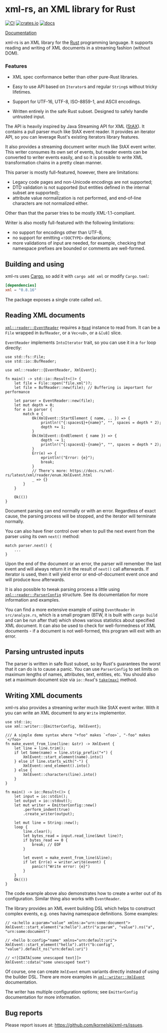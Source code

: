 xml-rs, an XML library for Rust
===============================

[![CI](https://github.com/kornelski/xml-rs/actions/workflows/main.yml/badge.svg)](https://github.com/kornelski/xml-rs/actions/workflows/main.yml)
[![crates.io][crates-io-img]](https://lib.rs/crates/xml-rs)
[![docs][docs-img]](https://docs.rs/xml-rs/)

[Documentation](https://docs.rs/xml-rs/)

  [crates-io-img]: https://img.shields.io/crates/v/xml-rs.svg
  [docs-img]: https://img.shields.io/badge/docs-latest%20release-6495ed.svg

xml-rs is an XML library for the [Rust](https://www.rust-lang.org/) programming language.
It supports reading and writing of XML documents in a streaming fashion (without DOM).

### Features

* XML spec conformance better than other pure-Rust libraries.

* Easy to use API based on `Iterator`s and regular `String`s without tricky lifetimes.

* Support for UTF-16, UTF-8, ISO-8859-1, and ASCII encodings.

* Written entirely in the safe Rust subset. Designed to safely handle untrusted input.


The API is heavily inspired by Java Streaming API for XML ([StAX][stax]). It contains a pull parser much like StAX event reader. It provides an iterator API, so you can leverage Rust's existing iterators library features.

  [stax]: https://en.wikipedia.org/wiki/StAX

It also provides a streaming document writer much like StAX event writer.
This writer consumes its own set of events, but reader events can be converted to
writer events easily, and so it is possible to write XML transformation chains in a pretty
clean manner.

This parser is mostly full-featured, however, there are limitations:
* Legacy code pages and non-Unicode encodings are not supported;
* DTD validation is not supported (but entities defined in the internal subset are supported);
* attribute value normalization is not performed, and end-of-line characters are not normalized either.

Other than that the parser tries to be mostly XML-1.1-compliant.

Writer is also mostly full-featured with the following limitations:
* no support for encodings other than UTF-8,
* no support for emitting `<!DOCTYPE>` declarations;
* more validations of input are needed, for example, checking that namespace prefixes are bounded
  or comments are well-formed.

Building and using
------------------

xml-rs uses [Cargo](https://crates.io), so add it with `cargo add xml` or modify `Cargo.toml`:

```toml
[dependencies]
xml = "0.8.16"
```

The package exposes a single crate called `xml`.

Reading XML documents
---------------------

[`xml::reader::EventReader`](EventReader) requires a [`Read`](stdread) instance to read from. It can be a `File` wrapped in `BufReader`, or a `Vec<u8>`, or a `&[u8]` slice.

[EventReader]: https://docs.rs/xml-rs/latest/xml/reader/struct.EventReader.html
[stdread]: https://doc.rust-lang.org/stable/std/io/trait.Read.html

`EventReader` implements `IntoIterator` trait, so you can use it in a `for` loop directly:

```rust,no_run
use std::fs::File;
use std::io::BufReader;

use xml::reader::{EventReader, XmlEvent};

fn main() -> std::io::Result<()> {
    let file = File::open("file.xml")?;
    let file = BufReader::new(file); // Buffering is important for performance

    let parser = EventReader::new(file);
    let mut depth = 0;
    for e in parser {
        match e {
            Ok(XmlEvent::StartElement { name, .. }) => {
                println!("{:spaces$}+{name}", "", spaces = depth * 2);
                depth += 1;
            }
            Ok(XmlEvent::EndElement { name }) => {
                depth -= 1;
                println!("{:spaces$}-{name}", "", spaces = depth * 2);
            }
            Err(e) => {
                eprintln!("Error: {e}");
                break;
            }
            // There's more: https://docs.rs/xml-rs/latest/xml/reader/enum.XmlEvent.html
            _ => {}
        }
    }

    Ok(())
}
```

Document parsing can end normally or with an error. Regardless of exact cause, the parsing
process will be stopped, and the iterator will terminate normally.

You can also have finer control over when to pull the next event from the parser using its own
`next()` method:

```rust,ignore
match parser.next() {
    ...
}
```

Upon the end of the document or an error, the parser will remember the last event and will always
return it in the result of `next()` call afterwards. If iterator is used, then it will yield
error or end-of-document event once and will produce `None` afterwards.

It is also possible to tweak parsing process a little using [`xml::reader::ParserConfig`][ParserConfig] structure.
See its documentation for more information and examples.

[ParserConfig]: https://docs.rs/xml-rs/latest/xml/reader/struct.ParserConfig.html

You can find a more extensive example of using `EventReader` in `src/analyze.rs`, which is a
small program (BTW, it is built with `cargo build` and can be run after that) which shows various
statistics about specified XML document. It can also be used to check for well-formedness of
XML documents - if a document is not well-formed, this program will exit with an error.


## Parsing untrusted inputs

The parser is written in safe Rust subset, so by Rust's guarantees the worst that it can do is to cause a panic.
You can use `ParserConfig` to set limits on maximum lengths of names, attributes, text, entities, etc.
You should also set a maximum document size via `io::Read`'s [`take(max)`](https://doc.rust-lang.org/stable/std/io/trait.Read.html#method.take) method.

Writing XML documents
---------------------

xml-rs also provides a streaming writer much like StAX event writer. With it you can write an
XML document to any `Write` implementor.

```rust,no_run
use std::io;
use xml::writer::{EmitterConfig, XmlEvent};

/// A simple demo syntax where "+foo" makes `<foo>`, "-foo" makes `</foo>`
fn make_event_from_line(line: &str) -> XmlEvent {
    let line = line.trim();
    if let Some(name) = line.strip_prefix("+") {
        XmlEvent::start_element(name).into()
    } else if line.starts_with("-") {
        XmlEvent::end_element().into()
    } else {
        XmlEvent::characters(line).into()
    }
}

fn main() -> io::Result<()> {
    let input = io::stdin();
    let output = io::stdout();
    let mut writer = EmitterConfig::new()
        .perform_indent(true)
        .create_writer(output);

    let mut line = String::new();
    loop {
        line.clear();
        let bytes_read = input.read_line(&mut line)?;
        if bytes_read == 0 {
            break; // EOF
        }

        let event = make_event_from_line(&line);
        if let Err(e) = writer.write(event) {
            panic!("Write error: {e}")
        }
    }
    Ok(())
}
```

The code example above also demonstrates how to create a writer out of its configuration.
Similar thing also works with `EventReader`.

The library provides an XML event building DSL which helps to construct complex events,
e.g. ones having namespace definitions. Some examples:

```rust,ignore
// <a:hello a:param="value" xmlns:a="urn:some:document">
XmlEvent::start_element("a:hello").attr("a:param", "value").ns("a", "urn:some:document")

// <hello b:config="name" xmlns="urn:default:uri">
XmlEvent::start_element("hello").attr("b:config", "value").default_ns("urn:defaul:uri")

// <![CDATA[some unescaped text]]>
XmlEvent::cdata("some unescaped text")
```

Of course, one can create `XmlEvent` enum variants directly instead of using the builder DSL.
There are more examples in [`xml::writer::XmlEvent`][XmlEvent] documentation.

[XmlEvent]: https://docs.rs/xml-rs/latest/xml/reader/enum.XmlEvent.html

The writer has multiple configuration options; see `EmitterConfig` documentation for more
information.

[EmitterConfig]: https://docs.rs/xml-rs/latest/xml/writer/struct.EmitterConfig.html

Bug reports
------------

Please report issues at: <https://github.com/kornelski/xml-rs/issues>.

